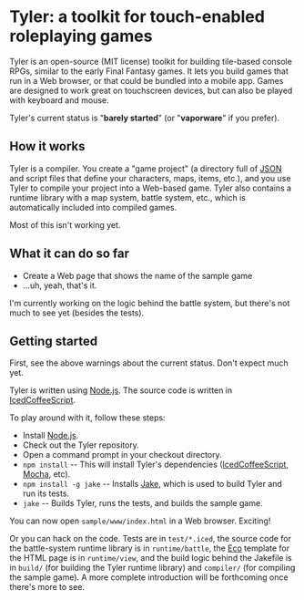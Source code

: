 # Tyler: a toolkit for touch-enabled roleplaying games

Tyler is an open-source (MIT license) toolkit for building tile-based console RPGs, similar to the early Final Fantasy games. It lets you build games that run in a Web browser, or that could be bundled into a mobile app. Games are designed to work great on touchscreen devices, but can also be played with keyboard and mouse.

Tyler's current status is "**barely started**" (or "**vaporware**" if you prefer).

## How it works

Tyler is a compiler. You create a "game project" (a directory full of [JSON][] and script files that define your characters, maps, items, etc.), and you use Tyler to compile your project into a Web-based game. Tyler also contains a runtime library with a map system, battle system, etc., which is automatically included into compiled games.

Most of this isn't working yet.

## What it can do so far

* Create a Web page that shows the name of the sample game
* ...uh, yeah, that's it.

I'm currently working on the logic behind the battle system, but there's not much to see yet (besides the tests).

## Getting started

First, see the above warnings about the current status. Don't expect much yet.

Tyler is written using [Node.js][]. The source code is written in [IcedCoffeeScript][].

To play around with it, follow these steps:

* Install [Node.js].
* Check out the Tyler repository.
* Open a command prompt in your checkout directory.
* `npm install` -- This will install Tyler's dependencies ([IcedCoffeeScript][], [Mocha][], etc).
* `npm install -g jake` -- Installs [Jake][], which is used to build Tyler and run its tests.
* `jake` -- Builds Tyler, runs the tests, and builds the sample game.

You can now open `sample/www/index.html` in a Web browser. Exciting!

Or you can hack on the code. Tests are in `test/*.iced`, the source code for the battle-system runtime library is in `runtime/battle`, the [Eco][] template for the HTML page is in `runtime/view`, and the build logic behind the Jakefile is in `build/` (for building the Tyler runtime library) and `compiler/` (for compiling the sample game). A more complete introduction will be forthcoming once there's more to see.

  [Eco]: https://github.com/sstephenson/eco
  [IcedCoffeeScript]: http://maxtaco.github.com/coffee-script/
  [Jake]: https://github.com/mde/jake
  [JSON]: http://www.json.org/
  [Mocha]: http://visionmedia.github.com/mocha/
  [Node.js]: http://nodejs.org/